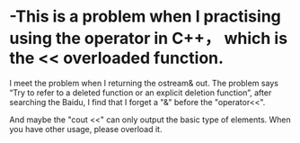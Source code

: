 # -This is a problem when I practising using the operator in C++， which is the << overloaded function.

I meet the problem when I returning the ostream& out. The problem says “Try to refer to a deleted function or an explicit deletion function”, after searching the Baidu, I find that I forget a "&" before the "operator<<".


And maybe the "cout <<" can only output the basic type of elements. When you have other usage, please overload it.
